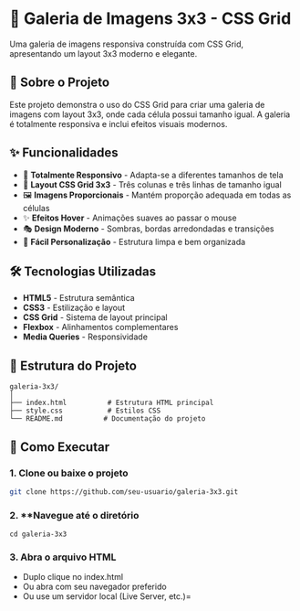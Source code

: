 # 📸 Galeria de Imagens 3x3 - CSS Grid

Uma galeria de imagens responsiva construída com CSS Grid, apresentando um layout 3x3 moderno e elegante.

## 🎯 Sobre o Projeto

Este projeto demonstra o uso do CSS Grid para criar uma galeria de imagens com layout 3x3, onde cada célula possui tamanho igual. A galeria é totalmente responsiva e inclui efeitos visuais modernos.

## ✨ Funcionalidades

- 📱 **Totalmente Responsivo** - Adapta-se a diferentes tamanhos de tela
- 🎨 **Layout CSS Grid 3x3** - Três colunas e três linhas de tamanho igual
- 🖼️ **Imagens Proporcionais** - Mantém proporção adequada em todas as células
- ✨ **Efeitos Hover** - Animações suaves ao passar o mouse
- 🎭 **Design Moderno** - Sombras, bordas arredondadas e transições
- 🔧 **Fácil Personalização** - Estrutura limpa e bem organizada

## 🛠️ Tecnologias Utilizadas

- **HTML5** - Estrutura semântica
- **CSS3** - Estilização e layout
- **CSS Grid** - Sistema de layout principal
- **Flexbox** - Alinhamentos complementares
- **Media Queries** - Responsividade

## 📁 Estrutura do Projeto

```
galeria-3x3/
│
├── index.html          # Estrutura HTML principal
├── style.css           # Estilos CSS
└── README.md          # Documentação do projeto
```

## 🚀 Como Executar

### 1. **Clone ou baixe o projeto**
   ```bash
   git clone https://github.com/seu-usuario/galeria-3x3.git
````
   
### 2. **Navegue até o diretório
   
```
cd galeria-3x3
```

### 3. Abra o arquivo HTML

- Duplo clique no index.html
- Ou abra com seu navegador preferido
- Ou use um servidor local (Live Server, etc.)=
